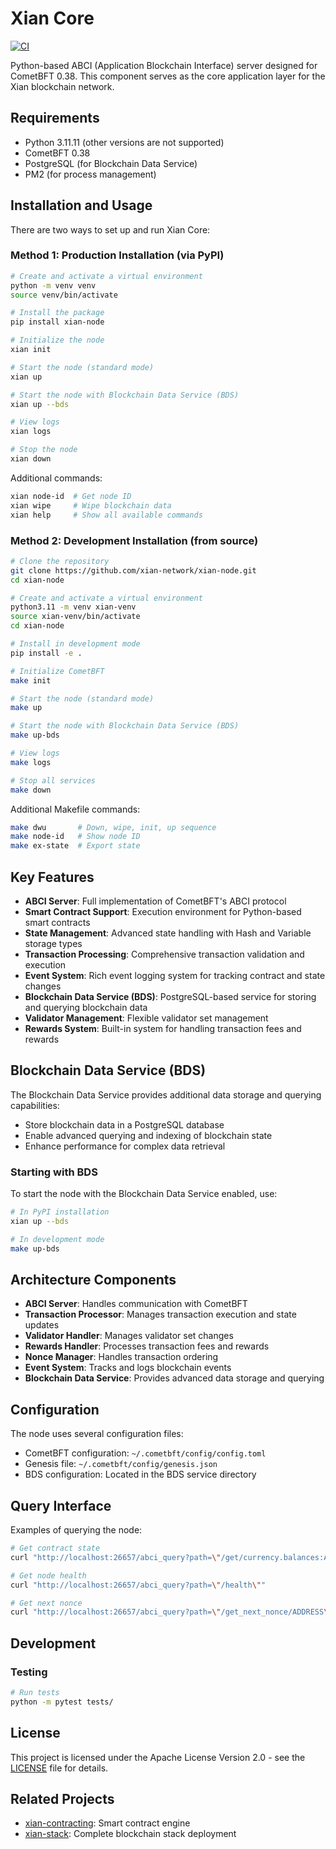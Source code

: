 # Xian Core

[![CI](https://github.com/xian-network/xian-node/actions/workflows/main.yml/badge.svg)](https://github.com/xian-network/xian-node/actions/workflows/main.yml)

Python-based ABCI (Application Blockchain Interface) server designed for CometBFT 0.38. This component serves as the core application layer for the Xian blockchain network.

## Requirements

- Python 3.11.11 (other versions are not supported)
- CometBFT 0.38
- PostgreSQL (for Blockchain Data Service)
- PM2 (for process management)

## Installation and Usage

There are two ways to set up and run Xian Core:

### Method 1: Production Installation (via PyPI)

```bash
# Create and activate a virtual environment
python -m venv venv
source venv/bin/activate

# Install the package
pip install xian-node

# Initialize the node
xian init

# Start the node (standard mode)
xian up

# Start the node with Blockchain Data Service (BDS)
xian up --bds

# View logs
xian logs

# Stop the node
xian down
```

Additional commands:
```bash
xian node-id  # Get node ID
xian wipe     # Wipe blockchain data
xian help     # Show all available commands
```

### Method 2: Development Installation (from source)

```bash
# Clone the repository
git clone https://github.com/xian-network/xian-node.git
cd xian-node

# Create and activate a virtual environment
python3.11 -m venv xian-venv
source xian-venv/bin/activate
cd xian-node

# Install in development mode
pip install -e .

# Initialize CometBFT
make init

# Start the node (standard mode)
make up

# Start the node with Blockchain Data Service (BDS)
make up-bds

# View logs
make logs

# Stop all services
make down
```

Additional Makefile commands:
```bash
make dwu       # Down, wipe, init, up sequence
make node-id   # Show node ID
make ex-state  # Export state
```

## Key Features

- **ABCI Server**: Full implementation of CometBFT's ABCI protocol
- **Smart Contract Support**: Execution environment for Python-based smart contracts
- **State Management**: Advanced state handling with Hash and Variable storage types
- **Transaction Processing**: Comprehensive transaction validation and execution
- **Event System**: Rich event logging system for tracking contract and state changes
- **Blockchain Data Service (BDS)**: PostgreSQL-based service for storing and querying blockchain data
- **Validator Management**: Flexible validator set management
- **Rewards System**: Built-in system for handling transaction fees and rewards

## Blockchain Data Service (BDS)

The Blockchain Data Service provides additional data storage and querying capabilities:
- Store blockchain data in a PostgreSQL database
- Enable advanced querying and indexing of blockchain state
- Enhance performance for complex data retrieval

### Starting with BDS

To start the node with the Blockchain Data Service enabled, use:
```bash
# In PyPI installation
xian up --bds

# In development mode
make up-bds
```

## Architecture Components

- **ABCI Server**: Handles communication with CometBFT
- **Transaction Processor**: Manages transaction execution and state updates
- **Validator Handler**: Manages validator set changes
- **Rewards Handler**: Processes transaction fees and rewards
- **Nonce Manager**: Handles transaction ordering
- **Event System**: Tracks and logs blockchain events
- **Blockchain Data Service**: Provides advanced data storage and querying

## Configuration

The node uses several configuration files:

- CometBFT configuration: `~/.cometbft/config/config.toml`
- Genesis file: `~/.cometbft/config/genesis.json`
- BDS configuration: Located in the BDS service directory

## Query Interface

Examples of querying the node:

```bash
# Get contract state
curl "http://localhost:26657/abci_query?path=\"/get/currency.balances:ADDRESS\""

# Get node health
curl "http://localhost:26657/abci_query?path=\"/health\""

# Get next nonce
curl "http://localhost:26657/abci_query?path=\"/get_next_nonce/ADDRESS\""
```

## Development

### Testing
```bash
# Run tests
python -m pytest tests/
```

## License

This project is licensed under the Apache License Version 2.0 - see the [LICENSE](LICENSE) file for details.

## Related Projects

- [xian-contracting](https://github.com/xian-network/xian-contracting): Smart contract engine
- [xian-stack](https://github.com/xian-network/xian-stack): Complete blockchain stack deployment